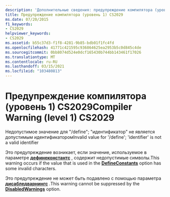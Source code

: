 ```yaml
---
description: 'Дополнительные сведения: предупреждение компилятора (уровень 1) CS2029'
title: Предупреждение компилятора (уровень 1) CS2029
ms.date: 07/20/2015
f1_keywords:
- CS2029
helpviewer_keywords:
- CS2029
ms.assetid: b55c37d3-f1f8-4281-9b85-bdb01f1fc4fd
ms.openlocfilehash: 41771c421595c936864625ea2953b5c0d845c4de
ms.sourcegitcommit: 0bb8074d524e0dcf165430b744bb143461f17026
ms.translationtype: MT
ms.contentlocale: ru-RU
ms.lasthandoff: 03/15/2021
ms.locfileid: "103480813"
---
```

# <a name="compiler-warning-level-1-cs2029"></a><span data-ttu-id="f47bd-103">Предупреждение компилятора (уровень 1) CS2029</span><span class="sxs-lookup"><span data-stu-id="f47bd-103">Compiler Warning (level 1) CS2029</span></span>

<span data-ttu-id="f47bd-104">Недопустимое значение для "/define"; "идентификатор" не является допустимым идентификатором</span><span class="sxs-lookup"><span data-stu-id="f47bd-104">Invalid value for '/define'; 'identifier' is not a valid identifier</span></span>  
  
 <span data-ttu-id="f47bd-105">Это предупреждение возникает, если значение, используемое в параметре [**дефинеконстантс**](../language-reference/compiler-options/language.md#defineconstants) , содержит недопустимые символы.</span><span class="sxs-lookup"><span data-stu-id="f47bd-105">This warning occurs if the value that is used in the [**DefineConstants**](../language-reference/compiler-options/language.md#defineconstants) option has some invalid characters.</span></span>  
  
 <span data-ttu-id="f47bd-106">Это предупреждение не может быть подавлено с помощью параметра [**дисабледварнингс**](../language-reference/compiler-options/errors-warnings.md#disabledwarnings) .</span><span class="sxs-lookup"><span data-stu-id="f47bd-106">This warning cannot be suppressed by the [**DisabledWarnings**](../language-reference/compiler-options/errors-warnings.md#disabledwarnings) option.</span></span>
